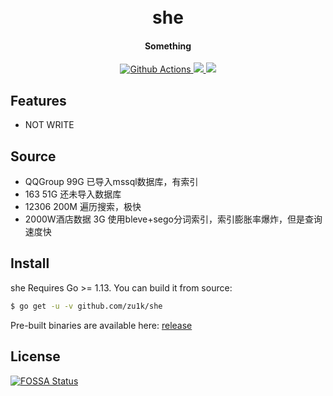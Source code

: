 <h1 align="center">
  <br>she<br>
</h1>

<h4 align="center">Something</h4>

<p align="center">
  <a href="https://github.com/zu1k/she/actions">
    <img src="https://img.shields.io/github/workflow/status/zu1k/she/Go?style=flat-square" alt="Github Actions">
  </a>
  <a href="https://goreportcard.com/report/github.com/zu1k/she">
    <img src="https://goreportcard.com/badge/github.com/zu1k/she?style=flat-square">
  </a>
  <a href="https://github.com/zu1k/she/releases">
    <img src="https://img.shields.io/github/release/zu1k/she/all.svg?style=flat-square">
  </a>
</p>

## Features

- NOT WRITE


## Source

- QQGroup 99G 已导入mssql数据库，有索引
- 163 51G 还未导入数据库
- 12306 200M 遍历搜索，极快
- 2000W酒店数据 3G 使用bleve+sego分词索引，索引膨胀率爆炸，但是查询速度快


## Install

she Requires Go >= 1.13. You can build it from source:

```sh
$ go get -u -v github.com/zu1k/she
```

Pre-built binaries are available here: [release](https://github.com/zu1k/she/releases)


## License

[![FOSSA Status](https://app.fossa.io/api/projects/git%2Bgithub.com%2Fzu1k%2Fshe.svg?type=large)](https://app.fossa.io/projects/git%2Bgithub.com%2Fzu1k%2Fshe?ref=badge_large)

